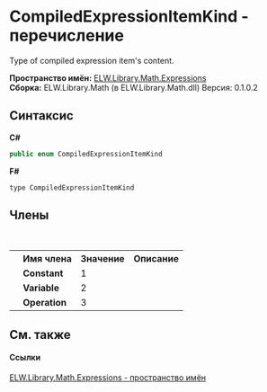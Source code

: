 # CompiledExpressionItemKind - перечисление
 

Type of compiled expression item's content.

**Пространство имён:**&nbsp;<a href="N_ELW_Library_Math_Expressions">ELW.Library.Math.Expressions</a><br />**Сборка:**&nbsp;ELW.Library.Math (в ELW.Library.Math.dll) Версия: 0.1.0.2

## Синтаксис

**C#**<br />
``` C#
public enum CompiledExpressionItemKind
```

**F#**<br />
``` F#
type CompiledExpressionItemKind
```


## Члены
&nbsp;<table><tr><th></th><th>Имя члена</th><th>Значение</th><th>Описание</th></tr><tr><td /><td target="F:ELW.Library.Math.Expressions.CompiledExpressionItemKind.Constant">**Constant**</td><td>1</td><td /></tr><tr><td /><td target="F:ELW.Library.Math.Expressions.CompiledExpressionItemKind.Variable">**Variable**</td><td>2</td><td /></tr><tr><td /><td target="F:ELW.Library.Math.Expressions.CompiledExpressionItemKind.Operation">**Operation**</td><td>3</td><td /></tr></table>

## См. также


#### Ссылки
<a href="N_ELW_Library_Math_Expressions">ELW.Library.Math.Expressions - пространство имён</a><br />